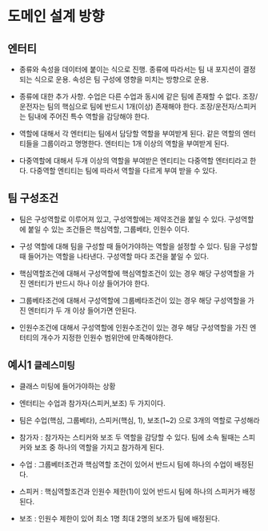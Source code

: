# 도메인 설계 방향
## 엔터티
- 종류와 속성을 데이터에 붙이는 식으로 진행.
종류에 따라서는 팀 내 포지션이 결정되는 식으로 운용.
속성은 팀 구성에 영향을 미치는 방향으로 운용.

- 종류에 대한 추가 사항.
수업은 다른 수업과 동시에 같은 팀에 존재할 수 없다. 
조장/운전자는 팀의 핵심으로 팀에 반드시 1개(이상) 존재해야 한다.
조장/운전자/스피커는 팀내에 주어진 특수 역할을 감당해야 한다.

- 역할에 대해서
각 엔터티는 팀에서 담당할 역할을 부여받게 된다.
같은 역할의 엔터티들을 그룹이라고 명명한다.
엔터티는 1개 이상의 역할을 부여받게 된다.

- 다중역할에 대해서
두개 이상의 역할을 부여받은 엔티티는 다중역할 엔터티라고 한다.
다중역할 엔티티는 팀에 따라서 역할을 다르게 부여 받을 수 있다.


## 팀 구성조건
- 팀은 구성역할로 이루어져 있고, 구성역할에는 제약조건을 붙일 수 있다.
구성역할에 붙일 수 있는 조건들은 핵심역할, 그룹베타, 인원수 이다.

- 구성 역할에 대해
팀을 구성할 때 들어가야하는 역할을 설정할 수 있다.
팀을 구성할때 들어가는 역할을 나타낸다.
구성역할 마다 조건을 붙일 수 있다.

- 핵심역할조건에 대해서
구성역할에 핵심역할조건이 있는 경우 해당 구성역할을 가진 엔터티가 반드시 하나 이상 들어가야 한다.

- 그룹베타조건에 대해서
구성역할에 그룹베타조건이 있는 경우 해당 구성역할을 가진 엔터티가 두 개 이상 들어가면 안된다.

- 인원수조건에 대해서
구성역할에 인원수조건이 있는 경우 해당 구성역할을 가진 엔터티의 개수가 지정한 인원수 범위안에 만족해야한다.

## 예시1 `클레스미팅`
- 클래스 미팅에 들어가야하는 상황
- 엔터티는 수업과 참가자(스피커,보조) 두 가지이다.
- 팀은 수업(핵심, 그룹베타), 스피커(핵심, 1), 보조(1~2) 으로 3개의 역할로 구성해라

- 참가자 : 참가자는 스티커와 보조 두 역할을 감당할 수 있다. 팀에 소속 될때는 스피커와 보조 중 하나의 역할을 가지고 참가하게 된다.

- 수업 : 그룹베터조건과 핵심역할 조건이 있어서 반드시 팀에 하나의 수업이 배정된다.

- 스피커 : 핵심역할조건과 인원수 제한(1)이 있어 반드시 팀에 하나의 스피커가 배정된다.

- 보조 : 인원수 제한이 있어 최소 1명 최대 2명의 보조가 팀에 배정된다.